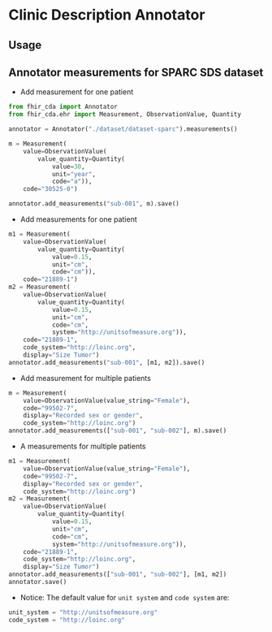 # Clinic Description Annotator

## Usage

## Annotator measurements for SPARC SDS dataset

- Add measurement for one patient
```py
from fhir_cda import Annotator
from fhir_cda.ehr import Measurement, ObservationValue, Quantity

annotator = Annotator("./dataset/dataset-sparc").measurements()

m = Measurement(
    value=ObservationValue(
        value_quantity=Quantity(
            value=30, 
            unit="year",
            code="a")),
    code="30525-0")

annotator.add_measurements("sub-001", m).save()
```
- Add measurements for one patient
```py
m1 = Measurement(
    value=ObservationValue(
        value_quantity=Quantity(
            value=0.15, 
            unit="cm", 
            code="cm")),
    code="21889-1")
m2 = Measurement(
    value=ObservationValue(
        value_quantity=Quantity(
            value=0.15, 
            unit="cm", 
            code="cm", 
            system="http://unitsofmeasure.org")),
    code="21889-1", 
    code_system="http://loinc.org", 
    display="Size Tumor")
annotator.add_measurements("sub-001", [m1, m2]).save()
```

- Add measurement for multiple patients
```py
m = Measurement(
    value=ObservationValue(value_string="Female"),
    code="99502-7", 
    display="Recorded sex or gender", 
    code_system="http://loinc.org")
annotator.add_measurements(["sub-001", "sub-002"], m).save()
```

- A measurements for multiple patients

```py
m1 = Measurement(
    value=ObservationValue(value_string="Female"),
    code="99502-7", 
    display="Recorded sex or gender", 
    code_system="http://loinc.org")
m2 = Measurement(
    value=ObservationValue(
        value_quantity=Quantity(
            value=0.15, 
            unit="cm", 
            code="cm", 
            system="http://unitsofmeasure.org")),
    code="21889-1", 
    code_system="http://loinc.org", 
    display="Size Tumor")
annotator.add_measurements(["sub-001", "sub-002"], [m1, m2])
annotator.save()
```
- Notice: The default value for `unit system` and `code system` are:
```python
unit_system = "http://unitsofmeasure.org"
code_system = "http://loinc.org"
```